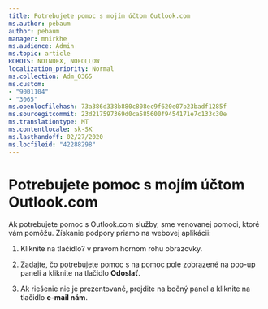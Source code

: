 ```yaml
---
title: Potrebujete pomoc s mojím účtom Outlook.com
ms.author: pebaum
author: pebaum
manager: mnirkhe
ms.audience: Admin
ms.topic: article
ROBOTS: NOINDEX, NOFOLLOW
localization_priority: Normal
ms.collection: Adm_O365
ms.custom:
- "9001104"
- "3065"
ms.openlocfilehash: 73a386d338b880c808ec9f620e07b23badf1285f
ms.sourcegitcommit: 23d217597369d0ca585600f9454171e7c133c30e
ms.translationtype: MT
ms.contentlocale: sk-SK
ms.lasthandoff: 02/27/2020
ms.locfileid: "42288298"
---
```

# <a name="need-help-with-my-outlookcom-account"></a>Potrebujete pomoc s mojím účtom Outlook.com

Ak potrebujete pomoc s Outlook.com služby, sme venovanej pomoci, ktoré vám pomôžu. Získanie podpory priamo na webovej aplikácii: 

1. Kliknite na tlačidlo? v pravom hornom rohu obrazovky. 

2. Zadajte, čo potrebujete pomoc s na pomoc pole zobrazené na pop-up paneli a kliknite na tlačidlo **Odoslať**. 

3. Ak riešenie nie je prezentované, prejdite na bočný panel a kliknite na tlačidlo **e-mail nám**.
